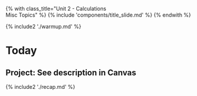 {% with class_title="Unit 2 - Calculations</br>Misc Topics" %}
{% include 'components/title_slide.md' %}
{% endwith %}

{% include2 './warmup.md' %}


# Today

## Project: See description in Canvas



{% include2 './recap.md' %}

